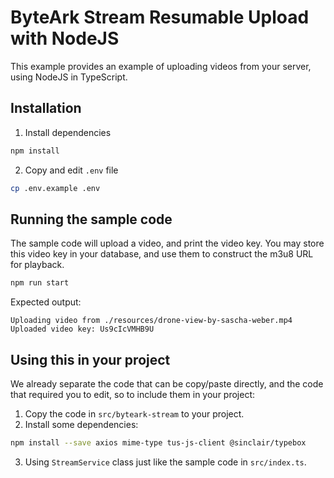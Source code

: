 # ByteArk Stream Resumable Upload with NodeJS

This example provides an example of uploading videos from your server,
using NodeJS in TypeScript.

## Installation

1. Install dependencies

```bash
npm install
```

2. Copy and edit `.env` file

```bash
cp .env.example .env
```

## Running the sample code

The sample code will upload a video, and print the video key.
You may store this video key in your database, and use them to construct
the m3u8 URL for playback.

```bash
npm run start
```

Expected output:

```
Uploading video from ./resources/drone-view-by-sascha-weber.mp4
Uploaded video key: Us9cIcVMHB9U
```

## Using this in your project

We already separate the code that can be copy/paste directly, and the code
that required you to edit, so to include them in your project:

1. Copy the code in `src/byteark-stream` to your project.
2. Install some dependencies:

```bash
npm install --save axios mime-type tus-js-client @sinclair/typebox
```

3. Using `StreamService` class just like the sample code in `src/index.ts`.
